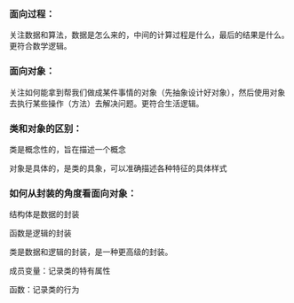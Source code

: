 ### 面向过程：

关注数据和算法，数据是怎么来的，中间的计算过程是什么，最后的结果是什么。更符合数学逻辑。

### 面向对象：

关注如何能拿到帮我们做成某件事情的对象（先抽象设计好对象），然后使用对象去执行某些操作（方法）去解决问题。更符合生活逻辑。

### 类和对象的区别：

类是概念性的，旨在描述一个概念

对象是具体的，是类的具象，可以准确描述各种特征的具体样式

### 如何从封装的角度看面向对象：

结构体是数据的封装

函数是逻辑的封装

类是数据和逻辑的封装，是一种更高级的封装。

成员变量：记录类的特有属性

函数：记录类的行为

